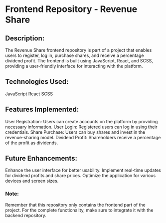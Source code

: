 # Frontend Repository - Revenue Share

## Description:
The Revenue Share frontend repository is part of a project that enables users to register, log in, purchase shares, and receive a percentage dividend profit. The frontend is built using JavaScript, React, and SCSS, providing a user-friendly interface for interacting with the platform.

## Technologies Used:
JavaScript
React
SCSS

## Features Implemented:
User Registration: Users can create accounts on the platform by providing necessary information.
User Login: Registered users can log in using their credentials.
Share Purchase: Users can buy shares and invest in the revenue-sharing model.
Dividend Profit: Shareholders receive a percentage of the profit as dividends.

## Future Enhancements:
Enhance the user interface for better usability.
Implement real-time updates for dividend profits and share prices.
Optimize the application for various devices and screen sizes.

### Note:
Remember that this repository only contains the frontend part of the project. For the complete functionality, make sure to integrate it with the backend repository.
